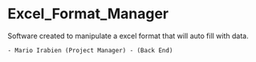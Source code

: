 # Excel_Format_Manager
Software created to manipulate a excel format that will auto fill with data.

    - Mario Irabien (Project Manager) - (Back End)
